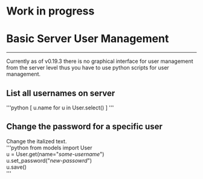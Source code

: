 # Work in progress

# Basic Server User Management
---
Currently as of v0.19.3 there is no graphical interface for user management from the server level thus you have to use python scripts for user management.

## List all usernames on server  
'''python
[ u.name for u in User.select() ]
'''  

## Change the password for a specific user  
Change the italized text.  
'''python
from models import User  
u = User.get(name="*some-username*")  
u.set_password("*new-passowrd*")  
u.save()  
'''  